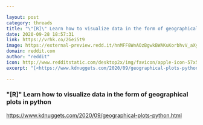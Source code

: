 ```yaml
---

layout: post
category: threads
title: "\"[R]\" Learn how to visualize data in the form of geographical plots in python"
date: 2020-09-28 18:57:31
link: https://vrhk.co/2Gei5t9
image: https://external-preview.redd.it/hnMFF8WnAOzBgwkBWAKuKorbhvV_aXy5FYp81wZ1FGo.jpg?width=875&height=458.115183246&auto=webp&crop=875:458.115183246,smart&s=ffab728522856444b4777383069d8727e9691e90
domain: reddit.com
author: "reddit"
icon: http://www.redditstatic.com/desktop2x/img/favicon/apple-icon-57x57.png
excerpt: "[<https://www.kdnuggets.com/2020/09/geographical-plots-python.html>](<https://www.kdnuggets.com/2020/09/geographical-plots-python.html>)"

---
```


### "[R]" Learn how to visualize data in the form of geographical plots in python

[<https://www.kdnuggets.com/2020/09/geographical-plots-python.html>](<https://www.kdnuggets.com/2020/09/geographical-plots-python.html>)